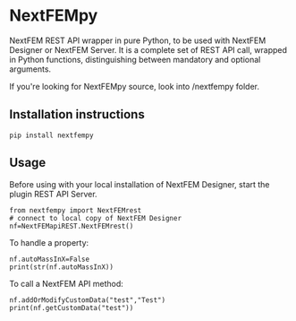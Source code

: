 # NextFEMpy

NextFEM REST API wrapper in pure Python, to be used with NextFEM Designer or NextFEM Server. 
It is a complete set of REST API call, wrapped in Python functions, distinguishing between mandatory and optional arguments.

If you're looking for NextFEMpy source, look into /nextfempy folder.

## Installation instructions

```
pip install nextfempy
```

## Usage

Before using with your local installation of NextFEM Designer, start the plugin REST API Server.

```
from nextfempy import NextFEMrest
# connect to local copy of NextFEM Designer
nf=NextFEMapiREST.NextFEMrest()
```

To handle a property:
```
nf.autoMassInX=False
print(str(nf.autoMassInX))
```

To call a NextFEM API method:

```
nf.addOrModifyCustomData("test","Test")
print(nf.getCustomData("test"))
```